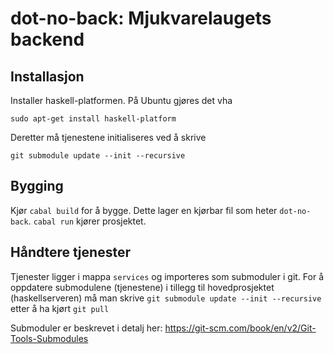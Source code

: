 # dot-no-back: Mjukvarelaugets backend

## Installasjon
Installer haskell-platformen. På Ubuntu gjøres det vha
```
sudo apt-get install haskell-platform
```

Deretter må tjenestene initialiseres ved å skrive
``` 
git submodule update --init --recursive
```

## Bygging
Kjør `cabal build` for å bygge. Dette lager en kjørbar fil som heter `dot-no-back`. `cabal run` kjører prosjektet.

## Håndtere tjenester
Tjenester ligger i mappa `services` og importeres som submoduler i git. 
For å oppdatere submodulene (tjenestene) i tillegg til hovedprosjektet (haskellserveren) må man skrive `git submodule update --init --recursive` etter å ha kjørt `git pull` 

Submoduler er beskrevet i detalj her: https://git-scm.com/book/en/v2/Git-Tools-Submodules
